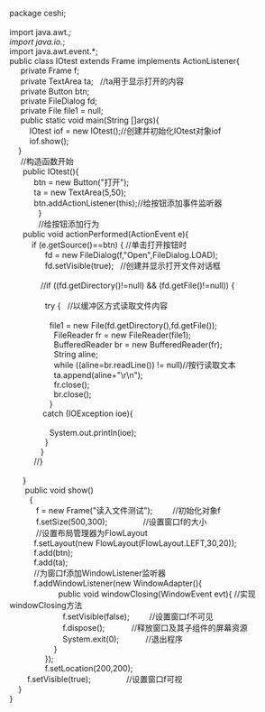 package ceshi;<br />
<br />
import java.awt.*;<br />
import java.io.*;<br />
import java.awt.event.*;<br />
public class IOtest extends Frame implements ActionListener{<br />
&nbsp; &nbsp; &nbsp;private Frame f;<br />
&nbsp; &nbsp; &nbsp;private TextArea ta; &nbsp; //ta用于显示打开的内容<br />
&nbsp; &nbsp; &nbsp;private Button btn;<br />
&nbsp; &nbsp; &nbsp;private FileDialog fd;<br />
&nbsp; &nbsp; &nbsp;private File file1 = null;<br />
&nbsp; &nbsp; &nbsp;public static void main(String []args){<br />
&nbsp; &nbsp; &nbsp; &nbsp; &nbsp;IOtest iof = new IOtest();//创建并初始化IOtest对象iof<br />
&nbsp; &nbsp; &nbsp; &nbsp; &nbsp;iof.show();<br />
&nbsp; &nbsp; }<br />
&nbsp; &nbsp; &nbsp;//构造函数开始<br />
&nbsp; &nbsp; &nbsp; public IOtest(){<br />
&nbsp; &nbsp; &nbsp; &nbsp; &nbsp; &nbsp;btn = new Button("打开");<br />
&nbsp; &nbsp; &nbsp; &nbsp; &nbsp; &nbsp;ta = new TextArea(5,50);<br />
&nbsp; &nbsp; &nbsp; &nbsp; &nbsp; &nbsp;btn.addActionListener(this);//给按钮添加事件监听器<br />
&nbsp; &nbsp; &nbsp; &nbsp; &nbsp; &nbsp; &nbsp;}<br />
&nbsp; &nbsp; &nbsp; &nbsp; &nbsp; &nbsp; &nbsp;//给按钮添加行为<br />
&nbsp; &nbsp; &nbsp; public void actionPerformed(ActionEvent e){<br />
&nbsp; &nbsp; &nbsp; &nbsp; &nbsp; if (e.getSource()==btn) { //单击打开按钮时 &nbsp;&nbsp;<br />
&nbsp; &nbsp; &nbsp; &nbsp; &nbsp; &nbsp; &nbsp; &nbsp; fd = new FileDialog(f,"Open",FileDialog.LOAD);<br />
&nbsp; &nbsp; &nbsp; &nbsp; &nbsp; &nbsp; &nbsp; &nbsp; fd.setVisible(true); &nbsp; //创建并显示打开文件对话框<br />
&nbsp; &nbsp; &nbsp; &nbsp; &nbsp; &nbsp; &nbsp; &nbsp;<br />
&nbsp; &nbsp; &nbsp; &nbsp; &nbsp; &nbsp; &nbsp; //if ((fd.getDirectory()!=null) &amp;&amp; (fd.getFile()!=null)) {<br />
&nbsp; &nbsp; &nbsp; &nbsp; &nbsp; &nbsp; &nbsp; &nbsp;<br />
&nbsp; &nbsp; &nbsp; &nbsp; &nbsp; &nbsp; &nbsp; &nbsp; try { &nbsp; //以缓冲区方式读取文件内容<br />
&nbsp; &nbsp; &nbsp; &nbsp; &nbsp; &nbsp; &nbsp; &nbsp;<br />
&nbsp; &nbsp; &nbsp; &nbsp; &nbsp; &nbsp; &nbsp; &nbsp; &nbsp; file1 = new File(fd.getDirectory(),fd.getFile());<br />
&nbsp; &nbsp; &nbsp; &nbsp; &nbsp; &nbsp; &nbsp; &nbsp; &nbsp; &nbsp; FileReader fr = new FileReader(file1);<br />
&nbsp; &nbsp; &nbsp; &nbsp; &nbsp; &nbsp; &nbsp; &nbsp; &nbsp; &nbsp; BufferedReader br = new BufferedReader(fr);<br />
&nbsp; &nbsp; &nbsp; &nbsp; &nbsp; &nbsp; &nbsp; &nbsp; &nbsp; &nbsp; String aline;<br />
&nbsp; &nbsp; &nbsp; &nbsp; &nbsp; &nbsp; &nbsp; &nbsp; &nbsp; &nbsp; while ((aline=br.readLine()) != null)//按行读取文本<br />
&nbsp; &nbsp; &nbsp; &nbsp; &nbsp; &nbsp; &nbsp; &nbsp; &nbsp; &nbsp; ta.append(aline+"\r\n");<br />
&nbsp; &nbsp; &nbsp; &nbsp; &nbsp; &nbsp; &nbsp; &nbsp; &nbsp; &nbsp; fr.close();<br />
&nbsp; &nbsp; &nbsp; &nbsp; &nbsp; &nbsp; &nbsp; &nbsp; &nbsp; &nbsp; br.close();<br />
&nbsp; &nbsp; &nbsp; &nbsp; &nbsp; &nbsp; &nbsp; &nbsp; &nbsp; }<br />
&nbsp; &nbsp; &nbsp; &nbsp; &nbsp; &nbsp; &nbsp; &nbsp;catch (IOException ioe){<br />
&nbsp; &nbsp; &nbsp; &nbsp; &nbsp; &nbsp; &nbsp; &nbsp;<br />
&nbsp; &nbsp; &nbsp; &nbsp; &nbsp; &nbsp; &nbsp; &nbsp; &nbsp; System.out.println(ioe);<br />
&nbsp; &nbsp; &nbsp; &nbsp; &nbsp; &nbsp; &nbsp; &nbsp; }<br />
&nbsp; &nbsp; &nbsp; &nbsp; &nbsp; &nbsp; &nbsp; }<br />
&nbsp; &nbsp; &nbsp; &nbsp; &nbsp; &nbsp;//}<br />
&nbsp; &nbsp; &nbsp; &nbsp; &nbsp; &nbsp; &nbsp;<br />
&nbsp; &nbsp; &nbsp; }<br />
&nbsp; &nbsp; &nbsp; &nbsp;public void show()<br />
&nbsp; &nbsp; &nbsp; &nbsp; &nbsp;{<br />
&nbsp; &nbsp; &nbsp; &nbsp; &nbsp; &nbsp; f = new Frame("读入文件测试"); &nbsp; &nbsp; &nbsp; &nbsp; //初始化对象f<br />
&nbsp; &nbsp; &nbsp; &nbsp; &nbsp; &nbsp; f.setSize(500,300); &nbsp; &nbsp; &nbsp; &nbsp; &nbsp; &nbsp; &nbsp; &nbsp;//设置窗口f的大小<br />
&nbsp; &nbsp; &nbsp; &nbsp; &nbsp; &nbsp; //设置布局管理器为FlowLayout<br />
&nbsp; &nbsp; &nbsp; &nbsp; &nbsp; &nbsp;f.setLayout(new FlowLayout(FlowLayout.LEFT,30,20));<br />
&nbsp; &nbsp; &nbsp; &nbsp; &nbsp; &nbsp;f.add(btn); &nbsp;&nbsp;<br />
&nbsp; &nbsp; &nbsp; &nbsp; &nbsp; &nbsp;f.add(ta); &nbsp; &nbsp; &nbsp; &nbsp; &nbsp; &nbsp; &nbsp;&nbsp;<br />
&nbsp; &nbsp; &nbsp; &nbsp; &nbsp; &nbsp;//为窗口f添加WindowListener监听器<br />
&nbsp; &nbsp; &nbsp; &nbsp; &nbsp; &nbsp;f.addWindowListener(new WindowAdapter(){<br />
&nbsp; &nbsp; &nbsp; &nbsp; &nbsp; &nbsp; &nbsp; &nbsp; &nbsp; &nbsp; &nbsp; public void windowClosing(WindowEvent evt){ //实现windowClosing方法<br />
&nbsp; &nbsp; &nbsp; &nbsp; &nbsp; &nbsp; &nbsp; &nbsp; &nbsp; &nbsp; &nbsp; &nbsp; f.setVisible(false); &nbsp; &nbsp; &nbsp; &nbsp; //设置窗口f不可见<br />
&nbsp; &nbsp; &nbsp; &nbsp; &nbsp; &nbsp; &nbsp; &nbsp; &nbsp; &nbsp; &nbsp; &nbsp; f.dispose(); &nbsp; &nbsp; &nbsp; &nbsp; &nbsp; &nbsp;//释放窗口及其子组件的屏幕资源<br />
&nbsp; &nbsp; &nbsp; &nbsp; &nbsp; &nbsp; &nbsp; &nbsp; &nbsp; &nbsp; &nbsp; &nbsp; System.exit(0); &nbsp; &nbsp; &nbsp; &nbsp; &nbsp; &nbsp;//退出程序<br />
&nbsp; &nbsp; &nbsp; &nbsp; &nbsp; &nbsp; &nbsp; &nbsp; &nbsp; &nbsp; }<br />
&nbsp; &nbsp; &nbsp; &nbsp; &nbsp; &nbsp; &nbsp; &nbsp; });<br />
&nbsp; &nbsp; &nbsp; &nbsp; &nbsp; &nbsp; &nbsp; &nbsp; f.setLocation(200,200);<br />
&nbsp; &nbsp; &nbsp; &nbsp; f.setVisible(true); &nbsp; &nbsp; &nbsp; &nbsp; &nbsp; &nbsp; &nbsp; &nbsp;//设置窗口f可视<br />
&nbsp; &nbsp; }<br />
}<br />